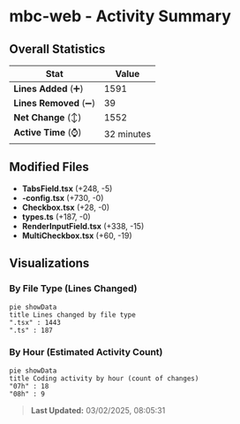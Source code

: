# mbc-web - Activity Summary 

## Overall Statistics

| Stat                   | Value                                                             |
| ---------------------- | ----------------------------------------------------------------- |
| **Lines Added** (➕)   | 1591                                          |
| **Lines Removed** (➖) | 39                                        |
| **Net Change** (↕)    | 1552                |
| **Active Time** (⌚)   | 32 minutes |


## Modified Files
- **TabsField.tsx** (+248, -5)
- **-config.tsx** (+730, -0)
- **Checkbox.tsx** (+28, -0)
- **types.ts** (+187, -0)
- **RenderInputField.tsx** (+338, -15)
- **MultiCheckbox.tsx** (+60, -19)

## Visualizations

### By File Type (Lines Changed)

```mermaid
pie showData
title Lines changed by file type
".tsx" : 1443
".ts" : 187
```

### By Hour (Estimated Activity Count)

```mermaid
pie showData
title Coding activity by hour (count of changes)
"07h" : 18
"08h" : 9
```


> **Last Updated:** 03/02/2025, 08:05:31